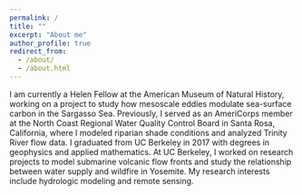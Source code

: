 ```yaml
---
permalink: /
title: ""
excerpt: "About me"
author_profile: true
redirect_from: 
  - /about/
  - /about.html
---
```


I am currently a Helen Fellow at the American Museum of Natural History, working on a project to study how mesoscale eddies modulate sea-surface carbon in the Sargasso Sea. Previously, I served as an AmeriCorps member at the North Coast Regional Water Quality Control Board in Santa Rosa, California, where I modeled riparian shade conditions and analyzed Trinity River flow data. I graduated from UC Berkeley in 2017 with degrees in geophysics and applied mathematics. At UC Berkeley, I worked on research projects to model submarine volcanic flow fronts and study the relationship between water supply and wildfire in Yosemite. My research interests include hydrologic modeling and remote sensing.
